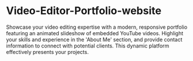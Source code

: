 # Video-Editor-Portfolio-website
Showcase your video editing expertise with a modern, responsive portfolio featuring an animated slideshow of embedded YouTube videos. Highlight your skills and experience in the 'About Me' section, and provide contact information to connect with potential clients. This dynamic platform effectively presents your projects.
